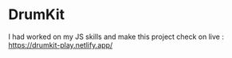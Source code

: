 # DrumKit
I had worked on my JS skills and make this project check on live : https://drumkit-play.netlify.app/
